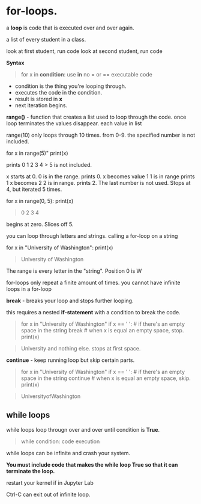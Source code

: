 # for-loops. 

a **loop** is code that is executed over and over again.

a list of every student in a class. 

look at first student, run code
look at second student, run code

**Syntax**
> for x in **condition**:     use **in** no = or == 
    executable code

* condition is the thing you're looping through.
* executes the code in the condition.
* result is stored in **x** 
* next iteration begins. 

**range()** - function that creates a list used to loop through the code. once loop terminates the values disappear.
each value in list 

range(10) only loops through 10 times. from 0-9. the specified number is not included. 

for x in range(5)"
    print(x) 

prints 0 1 2 3 4 > 5 is not included.

x starts at 0. 
0 is in the range. 
prints 0. 
x becomes value 1
1 is in range
prints 1
x becomes 2
2 is in range.
prints 2.
The last number is not used. Stops at 4, but iterated 5 times.


for x in range(0, 5):
    print(x)
> 0 2 3 4  

begins at zero. Slices off 5. 

you can loop through letters and strings.
calling a for-loop on a string 

for x in "University of Washington":
    print(x)
> University of Washington 

The range is every letter in the "string". 
Position 0 is W

for-loops only repeat a finite amount of times. you cannot have infinite loops in a for-loop

**break** - breaks your loop and stops further looping.

this requires a nested **if-statement** with a condition to break the code.

> for x in "University of Washington"
    if x == ' ':  # if there's an empty space in the string
        break     # when x is equal an empty space, stop.
   print(x)

> University    and nothing else. stops at first space.

**continue** - keep running loop but skip certain parts. 

> for x in "University of Washington"
    if x == ' ':    # if there's an empty space in the string
        continue     # when x is equal an empty space, skip.
   print(x)

> UniversityofWashington 

## while loops

while loops loop througn over and over until condition is **True**. 

> while condition:
    code execution

while loops can be infinite and crash your system. 

**You must include code that makes the while loop True so that it can terminate the loop.**

restart your kernel if in Jupyter Lab

Ctrl-C can exit out of infinite loop.
